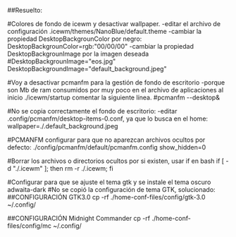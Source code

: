 ##Resuelto:

#Colores de fondo de icewm y desactivar wallpaper.
-editar el archivo de configuración 
.icewm/themes/NanoBlue/default.theme
-cambiar la propiedad DesktopBackgrounColor por negro:
    DesktopBackgrounColor=rgb:"00/00/00"
-cambiar la propiedad DesktopBackgrounImage por la imagen deseada
    #DesktopBackgrounImage="eos.jpg"
    DesktopBackgroundImage="default_background.jpeg"
    
#Voy a desactivar pcmanfm para la gestión de fondo de escritorio
-porque son Mb de ram consumidos por muy poco
en el archivo de aplicaciones al inicio ./icewm/startup comentar la siguiente línea.
#pcmanfm --desktop&

#No se copia correctamente el fondo de escritorio:
-editar .config/pcmanfm/desktop-items-0.conf, ya que lo busca en el home:
wallpaper=./.default_background.jpeg 

#PCMANFM configurar para que no aparezcan archivos ocultos por defecto:
./config/pcmanfm/default/pcmanfm.config
show_hidden=0

#Borrar los archivos o directorios ocultos por si existen, usar if en bash
if [ -d "./.icewm" ];
	then rm -r ./.icewm;
fi

#Configurar para que se ajuste el tema gtk y se instale el tema oscuro adwaita-dark
#No se copió la configuración de tema GTK, solucionado:
##CONFIGURACIÓN GTK3.0
cp -rf ./home-conf-files/config/gtk-3.0 ~/.config/

##CONFIGURACIÓN Midnight Commander
cp -rf ./home-conf-files/config/mc ~/.config/
